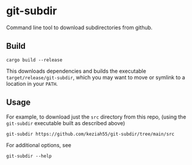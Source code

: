 # git-subdir

Command line tool to download subdirectories from github.

## Build

```
cargo build --release
```

This downloads dependencies and builds the executable `target/release/git-subdir`, which 
you may want to move or symlink to a location in your `PATH`.

## Usage

For example, to download just the `src` directory from this repo, (using the `git-subdir` executable built as described above)
```
git-subdir https://github.com/keziah55/git-subdir/tree/main/src
```

For additional options, see
```
git-subdir --help
```
